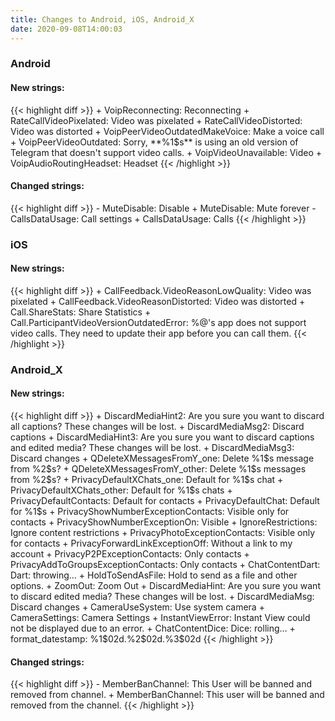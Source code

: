 ```yaml
---
title: Changes to Android, iOS, Android_X
date: 2020-09-08T14:00:03
---
```

<h3>Android</h3>
<h4>New strings:</h4>
{{< highlight diff >}}
+ VoipReconnecting: Reconnecting
+ RateCallVideoPixelated: Video was pixelated
+ RateCallVideoDistorted: Video was distorted
+ VoipPeerVideoOutdatedMakeVoice: Make a voice call
+ VoipPeerVideoOutdated: Sorry, **%1$s** is using an old version of Telegram that doesn't support video calls.
+ VoipVideoUnavailable: Video
+ VoipAudioRoutingHeadset: Headset
{{< /highlight >}}

<h4>Changed strings:</h4>
{{< highlight diff >}}
- MuteDisable: Disable
+ MuteDisable: Mute forever
- CallsDataUsage: Call settings
+ CallsDataUsage: Calls
{{< /highlight >}}
<h3>iOS</h3>
<h4>New strings:</h4>
{{< highlight diff >}}
+ CallFeedback.VideoReasonLowQuality: Video was pixelated
+ CallFeedback.VideoReasonDistorted: Video was distorted
+ Call.ShareStats: Share Statistics
+ Call.ParticipantVideoVersionOutdatedError: %@'s app does not support video calls. They need to update their app before you can call them.
{{< /highlight >}}

<h3>Android_X</h3>
<h4>New strings:</h4>
{{< highlight diff >}}
+ DiscardMediaHint2: Are you sure you want to discard all captions? These changes will be lost.
+ DiscardMediaMsg2: Discard captions
+ DiscardMediaHint3: Are you sure you want to discard captions and edited media? These changes will be lost.
+ DiscardMediaMsg3: Discard changes
+ QDeleteXMessagesFromY_one: Delete %1$s message from %2$s?
+ QDeleteXMessagesFromY_other: Delete %1$s messages from %2$s?
+ PrivacyDefaultXChats_one: Default for %1$s chat
+ PrivacyDefaultXChats_other: Default for %1$s chats
+ PrivacyDefaultContacts: Default for contacts
+ PrivacyDefaultChat: Default for %1$s
+ PrivacyShowNumberExceptionContacts: Visible only for contacts
+ PrivacyShowNumberExceptionOn: Visible
+ IgnoreRestrictions: Ignore content restrictions
+ PrivacyPhotoExceptionContacts: Visible only for contacts
+ PrivacyForwardLinkExceptionOff: Without a link to my account
+ PrivacyP2PExceptionContacts: Only contacts
+ PrivacyAddToGroupsExceptionContacts: Only contacts
+ ChatContentDart: Dart: throwing…
+ HoldToSendAsFile: Hold to send as a file and other options.
+ ZoomOut: Zoom Out
+ DiscardMediaHint: Are you sure you want to discard edited media? These changes will be lost.
+ DiscardMediaMsg: Discard changes
+ CameraUseSystem: Use system camera
+ CameraSettings: Camera Settings
+ InstantViewError: Instant View could not be displayed due to an error.
+ ChatContentDice: Dice: rolling…
+ format_datestamp: %1$02d.%2$02d.%3$02d
{{< /highlight >}}

<h4>Changed strings:</h4>
{{< highlight diff >}}
- MemberBanChannel: This User will be banned and removed from channel.
+ MemberBanChannel: This user will be banned and removed from the channel.
{{< /highlight >}}
